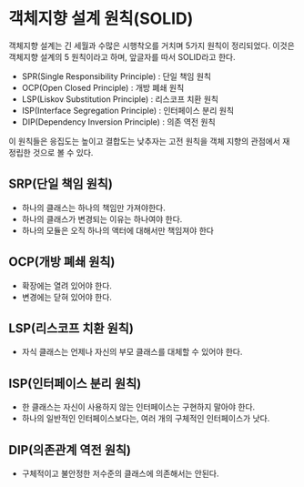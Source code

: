 # 객체지향 설계 원칙(SOLID)

객체지향 설계는 긴 세월과 수많은 시행착오를 거치며 5가지 원칙이 정리되었다. 이것은 객체지향 설계의 5 원칙이라고 하며, 앞글자를 따서 SOLID라고 한다.

- SPR(Single Responsibility Principle) : 단일 책임 원칙
- OCP(Open Closed Principle) : 개방 폐쇄 원칙
- LSP(Liskov Substitution Principle) : 리스코프 치환 원칙
- ISP(Interface Segregation Principle) : 인터페이스 분리 원칙
- DIP(Dependency Inversion Principle) : 의존 역전 원칙

이 원칙들은 응집도는 높이고 결합도는 낮추자는 고전 원칙을 객체 지향의 관점에서 재정립한 것으로 볼 수 있다.

## SRP(단일 책임 원칙)

- 하나의 클래스는 하나의 책임만 가져야한다.
- 하나의 클래스가 변경되는 이유는 하나여야 한다.
- 하나의 모듈은 오직 하나의 액터에 대해서만 책임져야 한다

## OCP(개방 폐쇄 원칙)

- 확장에는 열려 있어야 한다.
- 변경에는 닫혀 있어야 한다.

## LSP(리스코프 치환 원칙)

- 자식 클래스는 언제나 자신의 부모 클래스를 대체할 수 있어야 한다.

## ISP(인터페이스 분리 원칙)

- 한 클래스는 자신이 사용하지 않는 인터페이스는 구현하지 말아야 한다.
- 하나의 일반적인 인터페이스보다는, 여러 개의 구체적인 인터페이스가 낫다.

## DIP(의존관계 역전 원칙)

- 구체적이고 불안정한 저수준의 클래스에 의존해서는 안된다.
